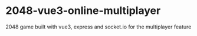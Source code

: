 # 2048-vue3-online-multiplayer

2048 game built with vue3, express and socket.io for the multiplayer feature
